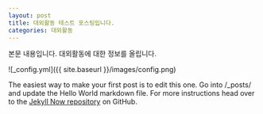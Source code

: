 ```yaml
---
layout: post
title: 대외활동 테스트 포스팅입니다.
categories: 대외활동
---
```


본문 내용입니다.
대외활동에 대한 정보를 올립니다.

![_config.yml]({{ site.baseurl }}/images/config.png)

The easiest way to make your first post is to edit this one. Go into /_posts/ and update the Hello World markdown file. For more instructions head over to the [Jekyll Now repository](https://github.com/barryclark/jekyll-now) on GitHub.
